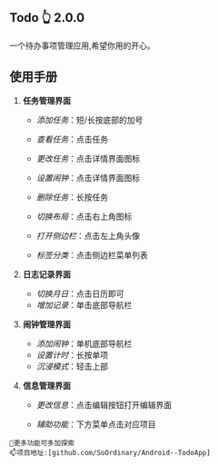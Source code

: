 ## Todo 👆 2.0.0

一个待办事项管理应用,希望你用的开心。

## 使用手册

1. **任务管理界面**

   * *添加任务*：短/长按底部的加号  

   * *查看任务*：点击任务  

   * *更改任务*：点击详情界面图标

   * *设置闹钟*：点击详情界面图标

   * *删除任务*：长按任务  

   * *切换布局*：点击右上角图标  

   * *打开侧边栏*：点击左上角头像  

   * *标签分类*：点击侧边栏菜单列表  
   
2. **日志记录界面**

   * *切换月日*：点击日历即可
   * *增加记录*：单击底部导航栏

3. **闹钟管理界面**

   * *添加闹钟*：单机底部导航栏
   * *设置计时*：长按单项
   * *沉浸模式*：轻击上部
   
4. **信息管理界面**

   * *更改信息*：点击编辑按钮打开编辑界面
   
   * *辅助功能*：下方菜单点击对应项目

```
🌱更多功能可多加探索
📫项目地址:[github.com/SoOrdinary/Android--TodoApp]
```
